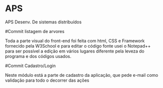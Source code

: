 # APS
APS Desenv. De sistemas distribuídos

#Commit listagem de arvores

Toda a parte visual do front-end foi feita com html, CSS e Framework fornecido pela W3School e para editar o código fonte usei o Notepad++ para ser possível a edição em vários lugares diferente pela leveza do programa e dos códigos usados.

#Commit Cadastro/Login

Neste módulo está a parte de cadastro da aplicação, que pede e-mail como validação para todo o decorrer das ações

